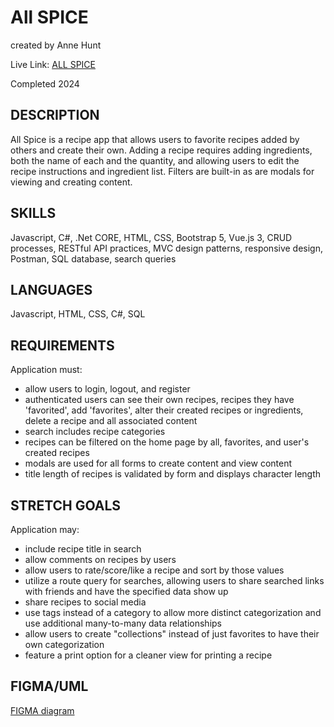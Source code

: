 # All SPICE

created by Anne Hunt

Live Link: [ALL SPICE](https://allspice.annehunt.dev)

Completed 2024

## DESCRIPTION

All Spice is a recipe app that allows users to favorite recipes added by others and create their own. Adding a recipe requires adding ingredients, both the name of each and the quantity, and allowing users to edit the recipe instructions and ingredient list. Filters are built-in as are modals for viewing and creating content.

## SKILLS

Javascript, C#, .Net CORE, HTML, CSS, Bootstrap 5, Vue.js 3, CRUD processes, RESTful API practices, MVC design patterns, responsive design, Postman, SQL database, search queries

## LANGUAGES

Javascript, HTML, CSS, C#, SQL

## REQUIREMENTS

Application must:

- allow users to login, logout, and register
- authenticated users can see their own recipes, recipes they have 'favorited', add 'favorites', alter their created recipes or ingredients, delete a recipe and all associated content
- search includes recipe categories
- recipes can be filtered on the home page by all, favorites, and user's created recipes
- modals are used for all forms to create content and view content
- title length of recipes is validated by form and displays character length

## STRETCH GOALS

Application may:

- include recipe title in search
- allow comments on recipes by users
- allow users to rate/score/like a recipe and sort by those values
- utilize a route query for searches, allowing users to share searched links with friends and have the specified data show up
- share recipes to social media
- use tags instead of a category to allow more distinct categorization and use additional many-to-many data relationships
- allow users to create "collections" instead of just favorites to have their own categorization
- feature a print option for a cleaner view for printing a recipe

## FIGMA/UML

[FIGMA diagram](https://www.figma.com/file/7M0EGMcTXnx2trdmnH6NSG/All-Spice?node-id=1:4)

